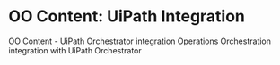 # OO Content: UiPath Integration
OO Content - UiPath Orchestrator integration
Operations Orchestration integration with UiPath Orchestrator
